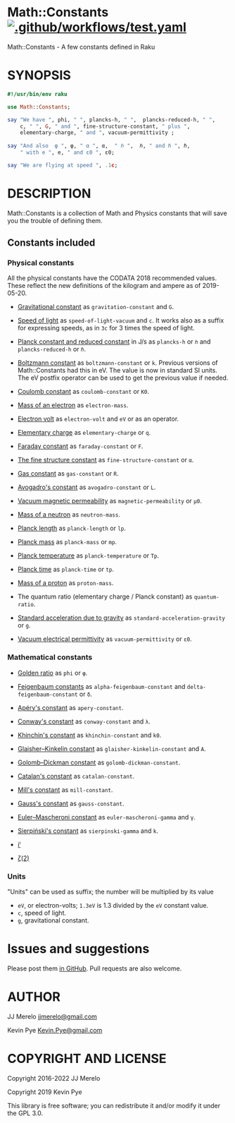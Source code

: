 Math::Constants [![.github/workflows/test.yaml](https://github.com/JJ/p6-math-constants/actions/workflows/test.yaml/badge.svg)](https://github.com/JJ/p6-math-constants/actions/workflows/test.yaml)
===============

Math::Constants - A few constants defined in Raku

SYNOPSIS
========

```raku
#!/usr/bin/env raku

use Math::Constants;

say "We have ", phi, " ", plancks-h, " ",  plancks-reduced-h, " ", 
    c, " ", G, " and ", fine-structure-constant, " plus ",
    elementary-charge, " and ", vacuum-permittivity ;
	
say "And also  φ ", φ, " α ", α,  " ℎ ",  ℎ, " and ℏ ", ℏ,
    " with e ", e, " and ε0 ", ε0;

say "We are flying at speed ", .1c;
```

DESCRIPTION
===========

Math::Constants is a collection of Math and Physics constants that will save you the trouble of defining them.

Constants included
------------------

### Physical constants

All the physical constants have the CODATA 2018 recommended values. These reflect the new definitions of the kilogram and ampere as of 2019-05-20.

  * [Gravitational constant](https://en.wikipedia.org/wiki/Gravitational_constant) as `gravitation-constant` and `G`.

  * [Speed of light](https://en.wikipedia.org/wiki/Speed_of_light) as `speed-of-light-vacuum` and `c`. It works also as a suffix for expressing speeds, as in `3c` for 3 times the speed of light. 

  * [Planck constant and reduced constant](https://en.wikipedia.org/wiki/Planck_constant) in J/s as `plancks-h` or `ℎ` and `plancks-reduced-h` or `ℏ`.

  * [Boltzmann constant](https://en.wikipedia.org/wiki/Boltzmann_constant) as `boltzmann-constant` or `k`. Previous versions of Math::Constants had this in eV. The value is now in standard SI units. The eV postfix operator can be used to get the previous value if needed.

  * [Coulomb constant](https://en.wikipedia.org/wiki/Coulomb_constant) as `coulomb-constant` or `K0`.

  * [Mass of an electron](https://en.wikipedia.org/wiki/Electron) as `electron-mass`.

  * [Electron volt](https://en.wikipedia.org/wiki/Electronvolt) as `electron-volt` and `eV` or as an operator.

  * [Elementary charge](https://en.wikipedia.org/wiki/Elementary_charge) as `elementary-charge` or `q`.

  * [Faraday constant](https://en.wikipedia.org/wiki/Faraday_constant) as `faraday-constant` or `F`.

  * [The fine structure constant](https://en.wikipedia.org/wiki/Fine_structure) as `fine-structure-constant` or `α`.

  * [Gas constant](https://en.wikipedia.org/wiki/Gas_constant) as `gas-constant` or `R`.

  * [Avogadro's constant](https://en.wikipedia.org/wiki/Avogadro_constant) as `avogadro-constant` or `L`.

  * [Vacuum magnetic permeability](https://en.wikipedia.org/wiki/Vacuum_permeability) as `magnetic-permeability` or `μ0`.

  * [Mass of a neutron](https://en.wikipedia.org/wiki/Neutron) as `neutron-mass`.

  * [Planck length](https://en.wikipedia.org/wiki/Planck_length) as `planck-length` or `lp`.

  * [Planck mass](https://en.wikipedia.org/wiki/Planck_mass) as `planck-mass` or `mp`.

  * [Planck temperature](https://en.wikipedia.org/wiki/Planck_temperature) as `planck-temperature` or `Tp`.

  * [Planck time](https://en.wikipedia.org/wiki/Planck_time) as `planck-time` or `tp`.

  * [Mass of a proton](https://en.wikipedia.org/wiki/Proton) as `proton-mass`.

  * The quantum ratio (elementary charge / Planck constant) as `quantum-ratio`.

  * [Standard acceleration due to gravity](https://en.wikipedia.org/wiki/Standard_gravity) as `standard-acceleration-gravity` or `g`.

  * [Vacuum electrical permittivity](https://en.wikipedia.org/wiki/Vacuum_permittivity) as `vacuum-permittivity` or `ε0`.

### Mathematical constants

  * [Golden ratio](https://en.wikipedia.org/wiki/Golden_ratio) as `phi` or `φ`.

  * [Feigenbaum constants](https://en.wikipedia.org/wiki/Feigenbaum_constants) as `alpha-feigenbaum-constant` and `delta-feigenbaum-constant` or `δ`.

  * [Apéry's constant](https://en.wikipedia.org/wiki/Ap%C3%A9ry%27s_constant) as `apery-constant`.

  * [Conway's constant](https://en.wikipedia.org/wiki/Look-and-say_sequence#Growth_in_length) as `conway-constant` and `λ`.

  * [Khinchin's constant](https://en.wikipedia.org/wiki/Khinchin%27s_constant) as `khinchin-constant` and `k0`.

  * [Glaisher–Kinkelin constant](https://en.wikipedia.org/wiki/Glaisher%E2%80%93Kinkelin_constant) as `glaisher-kinkelin-constant` and `A`.

  * [Golomb–Dickman constant](https://en.wikipedia.org/wiki/Golomb%E2%80%93Dickman_constant) as `golomb-dickman-constant`. 

  * [Catalan's constant](https://en.wikipedia.org/wiki/Catalan%27s_constant) as `catalan-constant`. 

  * [Mill's constant](https://en.wikipedia.org/wiki/Mills%27_constant) as `mill-constant`. 

  * [Gauss's constant](https://en.wikipedia.org/wiki/Gauss%27s_constant) as `gauss-constant`. 

  * [Euler–Mascheroni constant](https://en.wikipedia.org/wiki/Euler%E2%80%93Mascheroni_constant) as `euler-mascheroni-gamma` and `γ`. 

  * [Sierpiński's constant](https://en.wikipedia.org/wiki/Sierpi%C5%84ski%27s_constant) as `sierpinski-gamma` and `k`. 
  
  * [iⁱ](https://oeis.org/A049006)
  * [ζ(2)](https://oeis.org/A013661)

### Units

"Units" can be used as suffix; the number will be multiplied by its value

 * `eV`, or electron-volts; `1.3eV` is 1.3 divided by the `eV` constant value.
 * `c`, speed of light.
 * `g`, gravitational constant.

Issues and suggestions
======================

Please post them [in GitHub](https://github.com/JJ/p6-math-constants/issues). Pull requests are also welcome.

AUTHOR
======

JJ Merelo <jjmerelo@gmail.com>

Kevin Pye <Kevin.Pye@gmail.com>

COPYRIGHT AND LICENSE
=====================

Copyright 2016-2022 JJ Merelo

Copyright 2019 Kevin Pye

This library is free software; you can redistribute it and/or modify it under the GPL 3.0.

